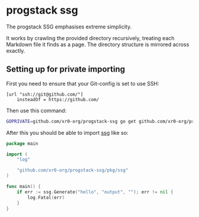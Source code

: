 # progstack ssg

The progstack SSG emphasises extreme simplicity.

It works by crawling the provided directory recursively, treating each Markdown
file it finds as a page.
The directory structure is mirrored across exactly.

## Setting up for private importing

First you need to ensure that your Git-config is set to use SSH:

```
[url "ssh://git@github.com/"]
    insteadOf = https://github.com/
```

Then use this command:

```bash
GOPRIVATE=github.com/xr0-org/progstack-ssg go get github.com/xr0-org/progstack-ssg@feat/basic-generation
```

After this you should be able to import [ssg](pkg/ssg/ssg.go) like so:

```Go
package main

import (
	"log"

	"github.com/xr0-org/progstack-ssg/pkg/ssg"
)

func main() {
	if err := ssg.Generate("hello", "output", ""); err != nil {
		log.Fatal(err)
	}
}
```
